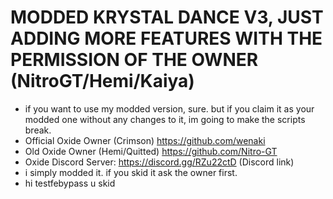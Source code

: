 # MODDED KRYSTAL DANCE V3, JUST ADDING MORE FEATURES WITH THE PERMISSION OF THE OWNER (NitroGT/Hemi/Kaiya)
- if you want to use my modded version, sure. but if you claim it as your modded one without any changes to it, im going to make the scripts break.
- Official Oxide Owner (Crimson) https://github.com/wenaki
- Old Oxide Owner (Hemi/Quitted) https://github.com/Nitro-GT
- Oxide Discord Server: https://discord.gg/RZu22ctD (Discord link)
- i simply modded it. if you skid it ask the owner first.
- hi testfebypass u skid
